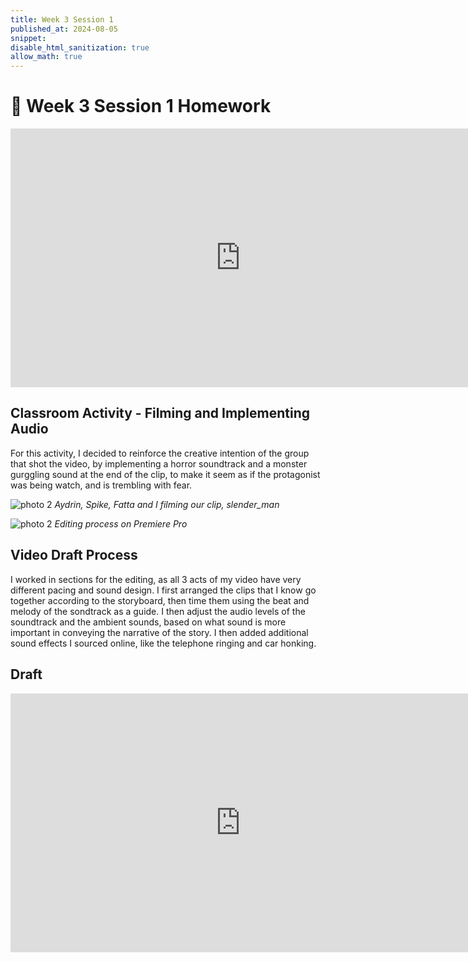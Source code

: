 ```yaml
---
title: Week 3 Session 1
published_at: 2024-08-05
snippet: 
disable_html_sanitization: true
allow_math: true
---
```




# :page_with_curl: Week 3 Session 1 Homework 

<iframe src="https://player.vimeo.com/video/994886067?title=0&amp;byline=0&amp;portrait=0&amp;badge=0&amp;autopause=0&amp;player_id=0&amp;app_id=58479" width="736" height="414" frameborder="0" allow="autoplay; fullscreen; picture-in-picture; clipboard-write" title="DM1_WK3_HW1"></iframe>

## Classroom Activity - Filming and Implementing Audio

For this activity, I decided to reinforce the creative intention of the group that shot the video, by implementing a horror soundtrack and a monster gurggling sound at the end of the clip, to make it seem as if the protagonist was being watch, and is trembling with fear.


![photo 2](photos/14.png)
*Aydrin, Spike, Fatta and I filming our clip, slender_man*


![photo 2](photos/13.png)
*Editing process on Premiere Pro*

## Video Draft Process

I worked in sections for the editing, as all 3 acts of my video have very different pacing and sound design. I first arranged the clips that I know go together according to the storyboard, then time them using the beat and melody of the sondtrack as a guide. I then adjust the audio levels of the soundtrack and the ambient sounds, based on what sound is more important in conveying the narrative of the story. I then added additional sound effects I sourced online, like the telephone ringing and car honking. 

## Draft 

<iframe title="vimeo-player" src="https://player.vimeo.com/video/996221529?h=e3ed619e55" width="736" height="414" frameborder="0"    allowfullscreen></iframe>